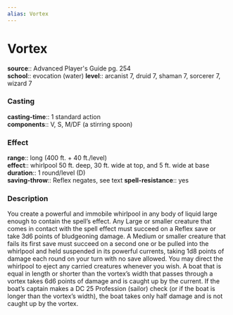 ```yaml
---
alias: Vortex
---
```


# Vortex 

**source**:: Advanced Player's Guide pg. 254  
**school**:: evocation (water)
**level**:: arcanist 7, druid 7, shaman 7, sorcerer 7, wizard 7

### Casting 

**casting-time**:: 1 standard action  
**components**:: V, S, M/DF (a stirring spoon)

### Effect 

**range**:: long (400 ft. + 40 ft./level)  
**effect**:: whirlpool 50 ft. deep, 30 ft. wide at top, and 5 ft. wide at base  
**duration**:: 1 round/level (D)  
**saving-throw**:: Reflex negates, see text
**spell-resistance**:: yes

### Description 

You create a powerful and immobile whirlpool in any body of liquid large enough to contain the spell’s effect. Any Large or smaller creature that comes in contact with the spell effect must succeed on a Reflex save or take 3d6 points of bludgeoning damage. A Medium or smaller creature that fails its first save must succeed on a second one or be pulled into the whirlpool and held suspended in its powerful currents, taking 1d8 points of damage each round on your turn with no save allowed. You may direct the whirlpool to eject any carried creatures whenever you wish. A boat that is equal in length or shorter than the vortex’s width that passes through a vortex takes 6d6 points of damage and is caught up by the current. If the boat’s captain makes a DC 25 Profession (sailor) check (or if the boat is longer than the vortex’s width), the boat takes only half damage and is not caught up by the vortex.
